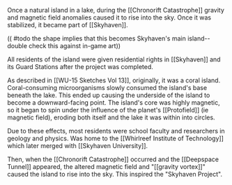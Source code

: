 Once a natural island in a lake, during the [[Chronorift Catastrophe]] gravity and magnetic field anomalies caused it to rise into the sky. Once it was stabilized, it became part of [[Skyhaven]].

(( #todo the shape implies that this becomes Skyhaven's main island--double check this against in-game art))

All residents of the island were given residential rights in [[Skyhaven]] and its Guard Stations after the project was completed.

As described in [[WU-15 Sketches Vol 13]], originally, it was a coral island. Coral-consuming microorganisms slowly consumed the island's base beneath the lake. This ended up causing the underside of the island to become a downward-facing point. The island's core was highly magnetic, so it began to spin under the influence of the planet's [[Protofield]] (ie magnetic field), eroding both itself and the lake it was within into circles.

Due to these effects, most residents were school faculty and researchers in geology and physics. Was home to the [[Whirlreef Institute of Technology]] which later merged with [[Skyhaven University]].

Then, when the [[Chronorift Catastrophe]] occurred and the [[Deepspace Tunnel]] appeared, the altered magnetic field and "[[gravity vortex]]" caused the island to rise into the sky. This inspired the "Skyhaven Project".